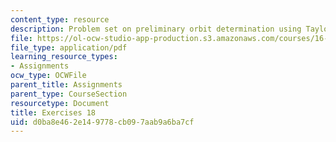 ```yaml
---
content_type: resource
description: Problem set on preliminary orbit determination using Taylor series.
file: https://ol-ocw-studio-app-production.s3.amazonaws.com/courses/16-346-astrodynamics-fall-2008/d0ba8e462e149778cb097aab9a6ba7cf_ex_18.pdf
file_type: application/pdf
learning_resource_types:
- Assignments
ocw_type: OCWFile
parent_title: Assignments
parent_type: CourseSection
resourcetype: Document
title: Exercises 18
uid: d0ba8e46-2e14-9778-cb09-7aab9a6ba7cf
---
```


